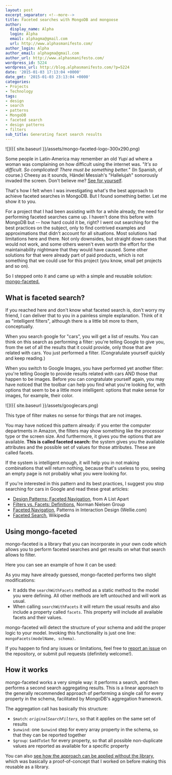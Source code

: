 ```yaml
---
layout: post
excerpt_separator: <!--more-->
title: Faceted searches with MongoDB and mongoose
author:
  display_name: Alpha
  login: Alpha
  email: alphagma@gmail.com
  url: http://www.alphasmanifesto.com/
author_login: Alpha
author_email: alphagma@gmail.com
author_url: http://www.alphasmanifesto.com/
wordpress_id: 5224
wordpress_url: http://blog.alphasmanifesto.com/?p=5224
date: '2015-01-03 17:13:04 +0000'
date_gmt: '2015-01-03 23:13:04 +0000'
categories:
- Projects
- Technology
tags:
- design
- search
- patterns
- MongoDB
- faceted search
- design patterns
- filters
sub_title: Generating facet search results
---
```


![]({{ site.baseurl }}/assets/mongo-faceted-logo-300x290.png)

Some people in Latin-America may remember an old _Yupi_ ad where a woman was complaining on how difficult using the internet was. "_It's so difficult. So complicated! There must be something better._" (In Spanish, of course.) Cheesy as it sounds, H&auml;ndel Messiah's "Hallelujah" sonorously invaded the screen. Don't believe me? [See for yourself](https://www.youtube.com/watch?v=oI1Tjeh4_D8).

That's how I felt when I was investigating what's the best approach to achieve faceted searches in MongoDB. But I found something better. Let me show it to you.

<!--more-->

 For a project that I had been assisting with for a while already, the need for performing faceted searches came up. I haven't done this before with MongoDB but -- how hard could it be, right? I went out searching for the best practices on the subject, only to find contrived examples and approximations that didn't account for all situations. Most solutions had limitations here and there. Not only downsides, but straight down cases that would not work, and some others weren't even worth the effort for the maintainability nightmare that they would have caused. Some other solutions for that were already part of paid products, which is not something that we could use for this project (you know, small pet projects and so on).

So I stepped onto it and came up with a simple and reusable solution: [mongo-faceted.](https://github.com/AlphaGit/mongo-faceted)

## What is faceted search?

If you reached here and don't know what faceted search is, don't worry my friend, I can deliver that to you in a painless simple explanation. Think of it as "intelligent filters", although there is a little bit more to them, conceptually.

When you search google for "cars", you will get a list of results. You can think on this search as performing a filter: you're telling Google to give you, from the set of all the results that it could provide, only those that are related with cars. You just performed a filter. (Congratulate yourself quickly and keep reading.)

When you switch to Google Images, you have performed yet another filter: you're telling Google to provide results related with cars AND those that happen to be images. Before you can congratulate yourself again, you may have noticed that the toolbar can help you find what you're looking for, with options that seem to be a little more intelligent: options that make sense for images, for example, their color.

![]({{ site.baseurl }}/assets/googlecars.png)


This type of filter makes no sense for things that are not images.

You may have noticed this pattern already: if you enter the computer departments in Amazon, the filters may show something like the processor type or the screen size. And furthermore, it gives you the options that are available. **This is called faceted search:** the system gives you the available attributes and the possible set of values for those attributes. These are called facets.

If the system is intelligent enough, it will help you in not making combinations that will return nothing, because that's useless to you, seeing an empty page is not probably what you were looking for.

If you're interested in this pattern and its best practices, I suggest you stop searching for cars in Google and read these great articles:

- [Design Patterns: Faceted Navigation](http://alistapart.com/article/design-patterns-faceted-navigation), from A List Apart
- [Filters vs. Facets: Definitions](http://www.nngroup.com/articles/filters-vs-facets/), Norman Nielsen Group
- [Faceted Navigation](http://www.welie.com/patterns/showPattern.php?patternID=faceted-navigation), Patterns in Interaction Design (Wellie.com)
- [Faceted Search](http://en.wikipedia.org/wiki/Faceted_search), Wikipedia

## Using mongo-faceted

mongo-faceted is a library that you can incorporate in your own code which allows you to perform faceted searches and get results on what that search allows to filter.

Here you can see an example of how it can be used:

<script src="https://gist.github.com/AlphaGit/3e48471ef1a4c0565211.js"></script>

As you may have already guessed, mongo-faceted performs two slight modifications:

- It adds the `searchWithFacets` method as a static method to the model you were defining. All other methods are left untouched and will work as usual.
- When calling `searchWithFacets` it will return the usual results and also include a property called `facets`.  This property will include all available facets and their values.

mongo-faceted will detect the structure of your schema and add the proper logic to your model. Invoking this functionality is just one line: `mongoFacets(modelName, schema)`.

If you happen to find any issues or limitations, feel free to [report an issue](https://github.com/AlphaGit/mongo-faceted/issues/new) on the repository, or submit pull requests (definitely welcome!).

## How it works

mongo-faceted works a very simple way: it performs a search, and then performs a second search aggregating results. This is a linear approach to the generally recommended approach of performing a single call for every property in the schema, facilitated by MongoDB's aggregation framework.

The aggregation call has basically this structure:

- `$match`: _`originalSearchFilters`_, so that it applies on the same set of results
- `$unwind`: one `$unwind` step for every array property in the schema, so that they can be reported together
- `$group`: `$addToSet` for every property, so that all possible non-duplicate values are reported as available for a specific property

You can also [see how the approach can be applied without the library](https://github.com/AlphaGit/mongo-faceted/blob/01b6ac37e0c8b5e8bba4bb864c1b805e7b9e8157/poc/ImageModel.js), which was basically a proof-of-concept that I worked on before making this reusable as a library.
